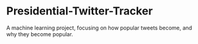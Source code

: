 # Presidential-Twitter-Tracker
A machine learning project, focusing on how popular tweets become, and why they become popular.
